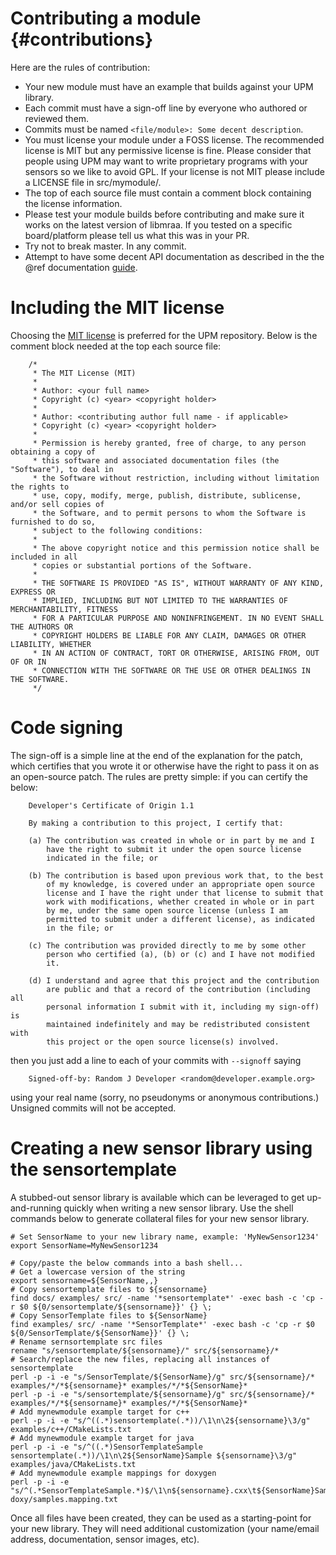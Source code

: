Contributing a module                         {#contributions}
=====================

Here are the rules of contribution:
- Your new module must have an example that builds against your UPM library.
- Each commit must have a sign-off line by everyone who authored or reviewed
  them.
- Commits must be named `<file/module>: Some decent description`.
- You must license your module under a FOSS license. The recommended license
  is MIT but any permissive license is fine. Please consider that people using
  UPM may want to write proprietary programs with your sensors so we like to
  avoid GPL. If your license is not MIT please include a LICENSE file in
  src/mymodule/.
- The top of each source file must contain a comment block containing the
  license information.
- Please test your module builds before contributing and make sure it works on
  the latest version of libmraa. If you tested on a specific board/platform
  please tell us what this was in your PR.
- Try not to break master. In any commit.
- Attempt to have some decent API documentation as described in the the @ref
  documentation [guide](documentation.md).

Including the MIT license
=========================
Choosing the [MIT license](http://opensource.org/licenses/MIT) is preferred for
the UPM repository.  Below is the comment block needed at the top each source
file:

        /*
         * The MIT License (MIT)
         *
         * Author: <your full name> 
         * Copyright (c) <year> <copyright holder>
         *
         * Author: <contributing author full name - if applicable> 
         * Copyright (c) <year> <copyright holder>
         *
         * Permission is hereby granted, free of charge, to any person obtaining a copy of
         * this software and associated documentation files (the "Software"), to deal in
         * the Software without restriction, including without limitation the rights to
         * use, copy, modify, merge, publish, distribute, sublicense, and/or sell copies of
         * the Software, and to permit persons to whom the Software is furnished to do so,
         * subject to the following conditions:
         *
         * The above copyright notice and this permission notice shall be included in all
         * copies or substantial portions of the Software.
         *
         * THE SOFTWARE IS PROVIDED "AS IS", WITHOUT WARRANTY OF ANY KIND, EXPRESS OR
         * IMPLIED, INCLUDING BUT NOT LIMITED TO THE WARRANTIES OF MERCHANTABILITY, FITNESS
         * FOR A PARTICULAR PURPOSE AND NONINFRINGEMENT. IN NO EVENT SHALL THE AUTHORS OR
         * COPYRIGHT HOLDERS BE LIABLE FOR ANY CLAIM, DAMAGES OR OTHER LIABILITY, WHETHER
         * IN AN ACTION OF CONTRACT, TORT OR OTHERWISE, ARISING FROM, OUT OF OR IN
         * CONNECTION WITH THE SOFTWARE OR THE USE OR OTHER DEALINGS IN THE SOFTWARE.
         */


Code signing
============

The sign-off is a simple line at the end of the explanation for the
patch, which certifies that you wrote it or otherwise have the right to pass it
on as an open-source patch.  The rules are pretty simple: if you can certify
the below:

        Developer's Certificate of Origin 1.1

        By making a contribution to this project, I certify that:

        (a) The contribution was created in whole or in part by me and I
            have the right to submit it under the open source license
            indicated in the file; or

        (b) The contribution is based upon previous work that, to the best
            of my knowledge, is covered under an appropriate open source
            license and I have the right under that license to submit that
            work with modifications, whether created in whole or in part
            by me, under the same open source license (unless I am
            permitted to submit under a different license), as indicated
            in the file; or

        (c) The contribution was provided directly to me by some other
            person who certified (a), (b) or (c) and I have not modified
            it.

        (d) I understand and agree that this project and the contribution
            are public and that a record of the contribution (including all
            personal information I submit with it, including my sign-off) is
            maintained indefinitely and may be redistributed consistent with
            this project or the open source license(s) involved.

then you just add a line to each of your commits with `--signoff` saying

        Signed-off-by: Random J Developer <random@developer.example.org>

using your real name (sorry, no pseudonyms or anonymous contributions.)
Unsigned commits will not be accepted.


Creating a new sensor library using the sensortemplate
=======================================

A stubbed-out sensor library is available which can be leveraged to get
up-and-running quickly when writing a new sensor library.  Use the shell
commands below to generate collateral files for your new sensor library.


```shell
# Set SensorName to your new library name, example: 'MyNewSensor1234'
export SensorName=MyNewSensor1234

# Copy/paste the below commands into a bash shell...
# Get a lowercase version of the string
export sensorname=${SensorName,,}
# Copy sensortemplate files to ${sensorname}
find docs/ examples/ src/ -name '*sensortemplate*' -exec bash -c 'cp -r $0 ${0/sensortemplate/${sensorname}}' {} \;
# Copy SensorTemplate files to ${SensorName}
find examples/ src/ -name '*SensorTemplate*' -exec bash -c 'cp -r $0 ${0/SensorTemplate/${SensorName}}' {} \;
# Rename sernsortemplate src files
rename "s/sensortemplate/${sensorname}/" src/${sensorname}/*
# Search/replace the new files, replacing all instances of sensortemplate
perl -p -i -e "s/SensorTemplate/${SensorName}/g" src/${sensorname}/* examples/*/*${sensorname}* examples/*/*${SensorName}*
perl -p -i -e "s/sensortemplate/${sensorname}/g" src/${sensorname}/* examples/*/*${sensorname}* examples/*/*${SensorName}*
# Add mynewmodule example target for c++
perl -p -i -e "s/^((.*)sensortemplate(.*))/\1\n\2${sensorname}\3/g" examples/c++/CMakeLists.txt
# Add mynewmodule example target for java
perl -p -i -e "s/^((.*)SensorTemplateSample sensortemplate(.*))/\1\n\2${SensorName}Sample ${sensorname}\3/g" examples/java/CMakeLists.txt
# Add mynewmodule example mappings for doxygen
perl -p -i -e "s/^(.*SensorTemplateSample.*)$/\1\n${sensorname}.cxx\t${SensorName}Sample.java\t${sensorname}.js\t${sensorname}.py/g" doxy/samples.mapping.txt
```

Once all files have been created, they can be used as a starting-point for your
new library.  They will need additional customization (your name/email address,
documentation, sensor images, etc).

